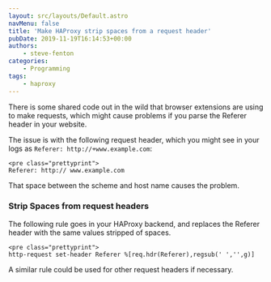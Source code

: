 ```yaml
---
layout: src/layouts/Default.astro
navMenu: false
title: 'Make HAProxy strip spaces from a request header'
pubDate: 2019-11-19T16:14:53+00:00
authors:
    - steve-fenton
categories:
    - Programming
tags:
    - haproxy
---
```


There is some shared code out in the wild that browser extensions are using to make requests, which might cause problems if you parse the Referer header in your website.

The issue is with the following request header, which you might see in your logs as `Referer: http://+www.example.com`:

```
<pre class="prettyprint">
Referer: http:// www.example.com
```
That space between the scheme and host name causes the problem.

### Strip Spaces from request headers

The following rule goes in your HAProxy backend, and replaces the Referer header with the same values stripped of spaces.

```
<pre class="prettyprint">
http-request set-header Referer %[req.hdr(Referer),regsub(' ','',g)]
```
A similar rule could be used for other request headers if necessary.